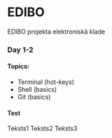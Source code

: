 # EDIBO
EDIBO projekta elektroniskā klade
### Day 1-2
#### Topics:
- Terminal (hot-keys)
- Shell (basics)
- Git (basics)

#### Test
Teksts1
Teksts2
Teksts3
